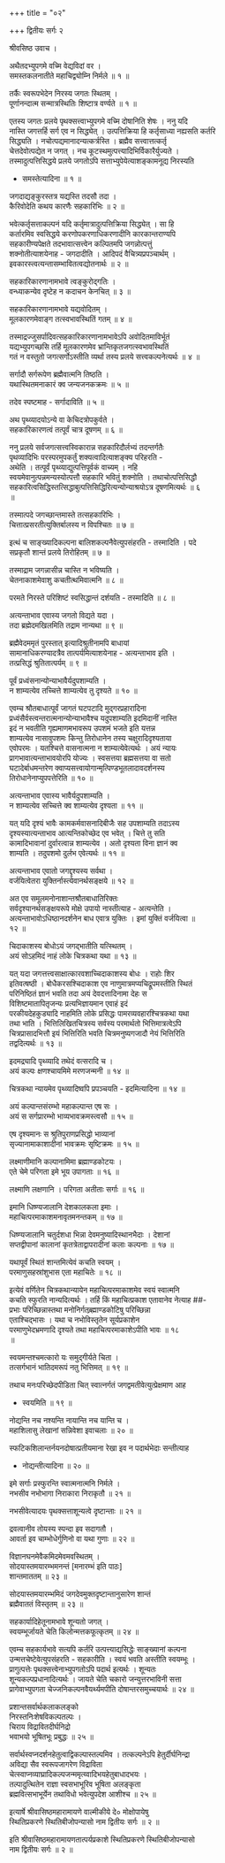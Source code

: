 +++
title = "०२"

+++
द्वितीयः सर्गः २  
  
श्रीवसिष्ठ उवाच ।  
  
अथैतदभ्युपगमे वच्मि वेद्यविदां वर ।  
समस्तकलनातीते महाचिद्व्योम्नि निर्मले ॥ १ ॥  
  
तर्कैः स्वरूपभेदेन निरस्य जगतः स्थितम् ।  
पूर्णानन्दात्म सन्मात्रस्थितिः शिष्टात्र वर्ण्यते ॥ १ ॥  
  
एतस्य जगतः प्रलये पृथक्सत्त्वाभ्युपगमे वच्मि दोषानिति शेषः । ननु यदि   
नास्ति जगत्तर्हि सर्ग एव न सिद्ध्येत् । उत्पत्तिक्रिया हि कर्तृसाध्या नह्यसति कर्तरि   
सिद्ध्यति । नचोत्पद्यमानादन्यत्कर्त्रस्ति । ब्रह्मैव सत्त्वात्तत्कर्तृ   
चेत्तदेवोत्पद्येत न जगत् । नच कूटस्थमुत्पत्त्यादिभिर्विकारैर्युज्यते ।   
तस्मादुत्पत्तिसिद्धये प्रलये जगतोऽपि सत्ताभ्युपेयेत्याशङ्कामनूद्य निरस्यति   
- समस्तेत्यादिना ॥ १ ॥  
  
जगदाद्यङ्कुरस्तत्र यद्यस्ति तदसौ तदा ।  
कैरिवोदेति कथय कारणैः सहकारिभिः ॥ २ ॥  
  
भवेत्कर्तृसत्ताकल्पनं यदि कर्तृमात्रादुत्पत्तिक्रिया सिद्ध्येत् । सा हि   
कर्तारमिव स्वसिद्धये करणोपकरणाधिकरणादीनि कारकान्तराण्यपि   
सहकारीण्यपेक्षते तदभावात्सत्त्वेन कल्पितमपि जगन्नोत्पत्तुं   
शक्नोतीत्याशयेनाह - जगदादीति । आदिपदं वैचित्र्यप्रपञ्चार्थम् ।   
इवकारस्त्वत्यन्तासम्भावितत्वद्योतनार्थः ॥ २ ॥  
  
सहकारिकारणानामभावे त्वङ्कुरोद्गतिः ।  
वन्ध्याकन्येव दृष्टेह न कदाचन केनचित् ॥ ३ ॥  
  
सहकारिकारणानामभावे यद्यवोदितम् ।  
मूलकारणमेवाङ्ग तत्स्वभावस्थितिं गतम् ॥ ४ ॥  
  
तस्माद्रज्जुसर्पादिवत्सहकारिकारणानामभावेऽपि अवोदितमाविर्भूतं   
यद्यभ्युपगच्छसि तर्हि मूलकारणमेव भ्रान्तिकृतजगत्स्वभावस्थितिं   
गतं न वस्तुतो जगत्सर्गोऽस्तीति व्यर्था तस्य प्रलये सत्त्वकल्पनेत्यर्थः ॥ ४ ॥  
  
सर्गादौ सर्गरूपेण ब्रह्मैवात्मनि तिष्ठति ।  
यथास्थितमनाकारं क्व जन्यजनकक्रमः ॥ ५ ॥  
  
तदेव स्पष्टमाह - सर्गादाविति ॥ ५ ॥  
  
अथ पृथ्व्यादयोऽन्ये वा केचिदत्रोपकुर्वते ।  
सहकारिकारणत्वं तत्पूर्वं चात्र दूषणम् ॥ ६ ॥  
  
ननु प्रलये सर्वजगत्सत्त्वस्विकारान्न सहकारिदौर्लभ्यं तदन्तर्गतैः   
पृथव्यादिभिः परस्परमुपकर्तुं शक्यत्वादित्याशङ्क्य परिहरति -   
अथेति । तत्पूर्वं पृथ्व्याद्युत्पत्तिपूर्वकं वाच्यम् । नहि   
स्वयमेवानुत्पन्नमन्यस्योत्पत्तौ सहकारि भवितुं शक्नोति । तथाचोत्पत्तिसिद्धौ   
सहकारित्वसिद्धिस्तत्सिद्धाबुत्पत्तिसिद्धिरित्यन्योन्याश्रयोऽत्र दूषणमित्यर्थः ॥ ६   
॥  
  
तस्मात्पदे जगच्छान्तमास्ते तत्सहकारिभिः ।  
चित्तात्प्रसरतीत्युक्तिर्बालस्य न विपश्चितः ॥ ७ ॥  
  
इत्थं च साङ्ख्यादिकल्पना बालिशकल्पनैवेत्युपसंहरति - तस्मादिति । पदे   
सप्रकृतौ शान्तं प्रलये तिरोहितम् ॥ ७ ॥  
  
तस्माद्राम जगन्नासीन्न चास्ति न भविष्यति ।  
चेतनाकाशमेवाशु कचतीत्थमिवात्मनि ॥ ८ ॥  
  
परमते निरस्ते परिशिष्टं स्वसिद्धान्तं दर्शयति - तस्मादिति ॥ ८ ॥  
  
अत्यन्ताभाव एवास्य जगतो विद्यते यदा ।  
तदा ब्रह्मेदमखिलमिति तद्राम नान्यथा ॥ ९ ॥  
  
ब्रह्मैवेदममृतं पुरस्तात् इत्यादिश्रुतीनामपि बाधायां   
सामानाधिकरण्यादत्रैव तात्पर्यमित्याशयेनाह - अत्यन्ताभाव इति ।   
तत्प्रसिद्धं श्रुतितात्पर्यम् ॥ ९ ॥  
  
पूर्वं प्रध्वंसनान्योन्याभावैर्यदुपशाम्यति ।  
न शाम्यत्येव तच्चित्ते शाम्यत्येव तु दृश्यते ॥ १० ॥  
  
एवम्च श्रौतबाधात्पूर्वं जागतं घटपटादि मुद्गरप्रहारादिना   
प्रध्वंसैर्वस्त्वन्तरात्मनान्योन्याभावैश्च यदुपशाम्यति इदमिदानीं नास्ति   
इदं न भवतीति गृह्यमाणमभावरूप उपशमं भजते इति यत्तन्न   
शाम्यत्येव नासावुपशमः किन्तु तिरोधानेन तस्य चक्षुरादिदृश्यताया   
एवोपरमः । यतश्चित्ते वासनात्मना न शाम्यत्येवेत्यर्थः । अयं न्यायः   
प्रागभावात्यन्ताभावयोरपि योज्यः । स्वसत्तया ब्रह्मसत्तया वा सतो   
घटादेर्बाधमन्तरेण क्वाप्यसत्त्वायोगान्मृत्पिण्डभूतलादावदर्शनस्य   
तिरोधानेनाप्युपपत्तेरिति ॥ १० ॥  
  
अत्यन्ताभाव एवास्य भावैर्यदुपशाम्यति ।  
न शाम्यत्येव सच्चित्ते क्व शाम्यत्येव दृश्यता ॥ ११ ॥  
  
यत् यदि दृश्यं भावैः कामकर्मवासनादिबीजैः सह उपशाम्यति तदाऽस्य   
दृश्यस्यात्यन्ताभाव आत्यन्तिकोच्छेद एव भवेत् । चित्ते तु सति   
कामादिभावानां दुर्वारत्वान्न शाम्यत्येव । अतो दृश्यता विना ज्ञानं क्व   
शाम्यति । तदुपशमो दुर्लभ एवेत्यर्थः ॥ ११ ॥  
  
अत्यन्ताभाव एवातो जगद्दृश्यस्य सर्वथा ।  
वर्जयित्वेतरा युक्तिर्नास्त्येवानर्थसङ्क्षये ॥ १२ ॥  
  
अत एव समूलमनोनाशान्तश्रौतबाधातिरिक्तः   
सर्वदृश्यानर्थसङ्क्षयरूपे मोक्षे उपायो नास्तीत्याह - अत्यन्तेति ।   
अत्यन्ताभावोऽधिष्ठानदर्शनेन बाध एवात्र युक्तिः । इमां युक्तिं वर्जयित्वा ॥   
१२ ॥  
  
चिदाकाशस्य बोधोऽयं जगद्भातीति यत्स्थितम् ।  
अयं सोऽहमिदं नाहं लोके चित्रकथा यथा ॥ १३ ॥  
  
यत् यदा जगत्तत्त्वसाक्षात्कारवशाच्चिदाकाशस्य बोधः । राहोः शिर   
इतिवत्षष्ठी । बोधैकरसश्चिदाकाश एव नाणुमात्रमप्यचिद्रूपमस्तीति स्थितं   
परिनिष्ठितं ज्ञानं भवति तदा अयं देवदत्तादिनामा देहः स   
विशिष्टमातापितृजन्यः प्रत्यभिज्ञायमान एवाहं इदं   
परकीयदेहकुड्यादि नाहमिति लोके प्रसिद्धः पामरव्यवहारश्चित्रकथा यथा   
तथा भाति । भित्तिलिखितचित्रस्य सर्वस्य परमार्थतो भित्तिमात्रत्वेऽपि   
चित्रप्रासादभित्तौ इयं भित्तिरिति भवति चित्रमनुष्यगजादौ नेयं भित्तिरिति   
तद्वदित्यर्थः ॥ १३ ॥  
  
इदमद्र्यादि पृथ्व्यादि तथेदं वत्सरादि च ।  
अयं कल्पः क्षणश्चायमिमे मरणजन्मनी ॥ १४ ॥  
  
चित्रकथा न्यायमेव पृथ्व्यादिष्वपि प्रपञ्चयति - इदमित्यादिना ॥ १४ ॥  
  
अयं कल्पान्तसंरम्भो महाकल्पान्त एष सः ।  
अयं स सर्गप्रारम्भो भाव्यभावक्रमस्त्वसौ ॥ १५ ॥  
  
एष दृश्यमानः स श्रुतिपुराणप्रसिद्धो भाव्यानां   
सृज्यानामाकाशादीनां भावक्रमः सृष्टिक्रमः ॥ १५ ॥  
  
लक्ष्माणीमानि कल्पानामिमा ब्रह्माण्डकोटयः ।  
एते चेमे परिगता इमे भूय उपागताः ॥ १६ ॥  
  
लक्ष्माणि लक्षणानि । परिगता अतीताः सर्गाः ॥ १६ ॥  
  
इमानि धिष्ण्यजालानि देशकालकला इमाः ।  
महाचित्परमाकाशमनावृतमनन्तकम् ॥ १७ ॥  
  
धिष्ण्यजालानि चतुर्दशधा भिन्ना देवमनुष्यादिस्थानभैदाः । देशानां   
सप्तद्वीपानां कालानां कृतत्रेताद्वापरादीनां कलाः कल्पनाः ॥ १७ ॥  
  
यथापूर्वं स्थितं शान्तमित्येवं कचति स्वयम् ।  
परमाणुसहस्रांशुभास एता महाचितेः ॥ १८ ॥  
  
इत्येवं वर्णितेन चित्रकथान्यायेन महाचित्परमाकाशमेव स्वयं स्वात्मनि   
कचति स्फुरति नान्यदित्यर्थः । तर्हि किं महाचित्प्रकाश एतावानेव नेत्याह ##-  
प्रभाः परिच्छिन्नास्तथा मनोनिर्गतब्र्ह्माण्डकोटिषु परिच्छिन्ना   
एताश्चिद्भासः । यथा च नभोविस्तृतेन सूर्यप्रकाशेन   
परमाणुभेदभ्रमणादि दृश्यते तथा महाचित्परमाकाशेऽपीति भावः ॥ १८   
॥  
  
स्वयमन्तश्चमत्कारो यः समुद्गीर्यते चिता ।  
तत्सर्गभानं भातिदमरूपं नतु भित्तिमत् ॥ १९ ॥  
  
तथाच मनःपरिच्छेदपीडिता चित् स्वात्नर्गतं जगद्वमतीवेत्युत्प्रेक्षमाण आह   
- स्वयमिति ॥ १९ ॥  
  
नोद्यन्ति नच नश्यन्ति नायान्ति नच यान्ति च ।  
महाशिलासु लेखानां सन्निवेशा इवाचलाः ॥ २० ॥  
  
स्फटिकशिलान्तर्नयनदोषात्प्रतीयमाना रेखा इव न पदार्थभेदाः सन्तीत्याह   
- नोद्यन्तीत्यादिना ॥ २० ॥  
  
इमे सर्गाः प्रस्फुरन्ति स्वात्मनात्मनि निर्मले ।  
नभसीव नभोभागा निराकारा निराकृतौ ॥ २१ ॥  
  
नभसीवेत्यादयः पृथक्सत्ताशून्यत्वे दृष्टान्ताः ॥ २१ ॥  
  
द्रवत्वानीव तोयस्य स्पन्दा इव सदागतौ ।  
आवर्ता इव चाम्भोधेर्गुणिनो वा यथा गुणाः ॥ २२ ॥  
  
विज्ञानघनमेवैकमिदमेवमवस्थितम् ।  
सोदयास्तमयारम्भमनन्तं [मनारम्भं इति पाठः]   
शान्तमाततम् ॥ २३ ॥  
  
सोदयास्तमयारम्भमिदं जगदेवमुक्तदृष्टान्तानुसारेण शान्तं   
ब्रह्मैवाततं विस्तृतम् ॥ २३ ॥  
  
सहकार्यादिहेतूनामभावे शून्यतो जगत् ।  
स्वयम्भूर्जायते चेति किलोन्मत्तकफूत्कृतम् ॥ २४ ॥  
  
एवम्च सहकार्यभावे सत्यपि कर्तरि उत्पत्त्याद्यसिद्धेः साङ्ख्यानां कल्पना   
उन्मत्तचेष्टेवेत्युपसंहरति - सहकारीति । स्वयं भवति अस्तीति स्वयम्भूः ।   
प्रागुत्पत्तेः पृथक्सत्त्वेनाभ्युपगतोऽपि पदार्थ इत्यर्थः । शून्यतः   
शून्यकल्पप्रधानादित्यर्थः । जायते चेति चकारो जन्युत्तरभाविनी सत्ता   
प्रागेवाभ्युपगता चेज्जनिकल्पनवैयर्थ्यमपीति दोषान्तरसमुच्चयार्थः ॥ २४ ॥  
  
प्रशान्तसर्वार्थकलाकलङ्को  
निरस्तनिःशेषविकल्पतल्पः ।  
चिराय विद्रावितदीर्घनिद्रो  
भवाभयो भूषितभूः प्रबुद्धः ॥ २५ ॥  
  
सर्वार्थस्वप्नदर्शनहेतुत्वाद्विकल्पास्तल्पमिव । तत्कल्पनेऽपि हेतुर्दीर्घनिन्द्रा   
अविद्या सैव स्वरूपजागरेण विद्राविता   
चेत्स्वाप्नव्याघ्रादिकल्पजन्ममृत्य्वादिभयहेतुबाधादभयः ।   
तल्पादुत्थितेन राज्ञा स्वसभाभूरिव भूषिता अलङ्कृता   
ब्रह्मवित्सभाभूर्येन तथाविधो भवेत्युपदेश आशीश्च ॥ २५ ॥  
  
इत्यार्षे श्रीवासिष्ठमहारामायणे वाल्मीकीये दे० मोक्षोपायेषु   
स्थितिप्रकरणे स्थितिबीजोपन्यासो नाम द्वितीयः सर्गः ॥ २ ॥  
  
इति श्रीवासिष्ठमहारामायणतात्पर्यप्रकाशे स्थितिप्रकरणे स्थितिबीजोपन्यासो   
नाम द्वितीयः सर्गः ॥ २ ॥  
  
  